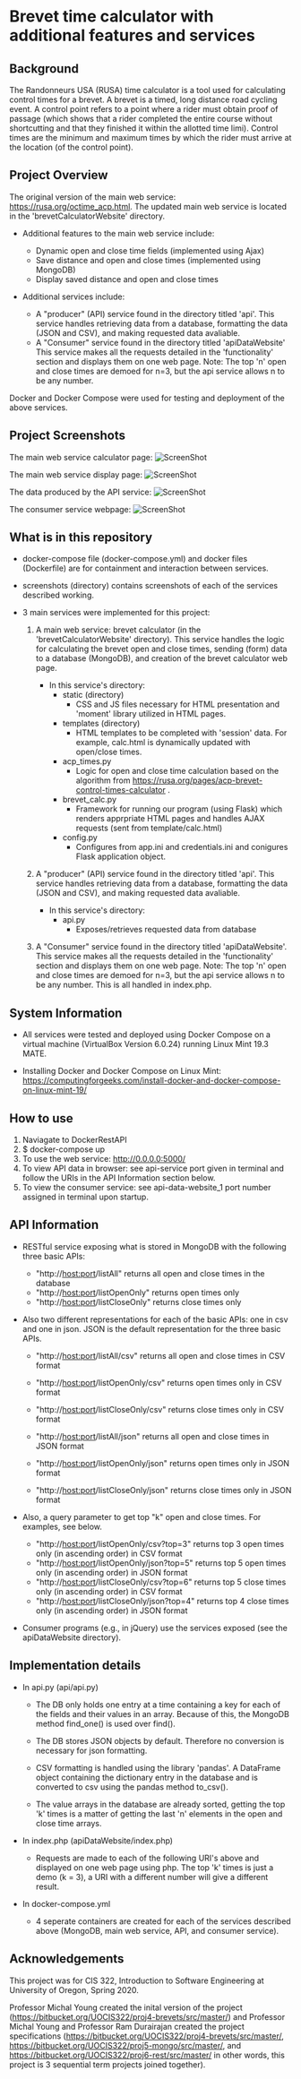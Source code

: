 # Brevet time calculator with additional features and services
## Background
The Randonneurs USA (RUSA) time calculator is a tool used for calculating control times for a brevet. A brevet is a timed, long distance road cycling event. A control point refers to a point where a rider must obtain proof of passage (which shows that a rider completed the entire course without shortcutting and that they finished it within the allotted time limi). Control times are the minimum and maximum times by which the rider must arrive at the location (of the control point).

## Project Overview
The original version of the main web service: https://rusa.org/octime_acp.html. The updated main web service is located in the 'brevetCalculatorWebsite' directory.

* Additional features to the main web service include: 
    * Dynamic open and close time fields (implemented using Ajax)
    * Save distance and open and close times (implemented using MongoDB)
    * Display saved distance and open and close times

* Additional services include:
    * A "producer" (API) service found in the directory titled 'api'. This service handles retrieving data from a database, formatting the data (JSON and CSV), and making requested data avaliable. 
    * A "Consumer" service found in the directory titled 'apiDataWebsite' This service makes all the requests detailed in the 'functionality' section and displays them on one web page. Note: The top 'n' open and close times are demoed for n=3, but the api service allows n to be any number.

Docker and Docker Compose were used for testing and deployment of the above services.

## Project Screenshots
The main web service calculator page:
![ScreenShot](/screenshots/brevet_website_with_entries.png)

The main web service display page:
![ScreenShot](/screenshots/display_entries.png)

The data produced by the API service:
![ScreenShot](/screenshots/api_example.png)

The consumer service webpage:
![ScreenShot](/screenshots/consumer_website1.png)

## What is in this repository
* docker-compose file (docker-compose.yml) and docker files (Dockerfile) are for containment and interaction between services.

* screenshots (directory) contains screenshots of each of the services described working. 

* 3 main services were implemented for this project:
    1. A main web service: brevet calculator (in the 'brevetCalculatorWebsite' directory). This service handles the logic for calculating the brevet open and close times, sending (form) data to a database (MongoDB), and creation of the brevet calculator web page.

        * In this service's directory:
            * static (directory)
                - CSS and JS files necessary for HTML presentation and 'moment' library utilized in HTML pages.
            * templates (directory)
                - HTML templates to be completed with 'session' data. For example, calc.html is dynamically updated with open/close times.
            * acp_times.py
                - Logic for open and close time calculation based on the algorithm from https://rusa.org/pages/acp-brevet-control-times-calculator .
            * brevet_calc.py
                - Framework for running our program (using Flask) which renders apprpriate HTML pages and handles AJAX requests (sent from template/calc.html)
            * config.py
                - Configures from app.ini and credentials.ini and conigures Flask application object.

    2. A "producer" (API) service found in the directory titled 'api'. This service handles retrieving data from a database, formatting the data (JSON and CSV), and making requested data avaliable.
        * In this service's directory:
            * api.py
                - Exposes/retrieves requested data from database

    3. A "Consumer" service found in the directory titled 'apiDataWebsite'. This service makes all the requests detailed in the 'functionality' section and displays them on one web page. Note: The top 'n' open and close times are demoed for n=3, but the api service allows n to be any number. This is all handled in index.php. 

## System Information
* All services were tested and deployed using Docker Compose on a virtual machine (VirtualBox Version 6.0.24) running Linux Mint 19.3 MATE.

* Installing Docker and Docker Compose on Linux Mint:
https://computingforgeeks.com/install-docker-and-docker-compose-on-linux-mint-19/

## How to use
1. Naviagate to DockerRestAPI
2. $ docker-compose up
3. To use the web service: http://0.0.0.0:5000/
4. To view API data in browser: see api-service port given in terminal and follow the URIs in the API Information section below.
5. To view the consumer service: see api-data-website_1 port number assigned in terminal upon startup.

## API Information

* RESTful service exposing what is stored in MongoDB with the following three basic APIs:
    * "http://<host:port>/listAll" returns all open and close times in the database
    * "http://<host:port>/listOpenOnly" returns open times only
    * "http://<host:port>/listCloseOnly" returns close times only

* Also two different representations for each of the basic APIs: one in csv and one in json. JSON is the default representation for the three basic APIs.
    * "http://<host:port>/listAll/csv" returns all open and close times in CSV format
    * "http://<host:port>/listOpenOnly/csv" returns open times only in CSV format
    * "http://<host:port>/listCloseOnly/csv" returns close times only in CSV format

    * "http://<host:port>/listAll/json" returns all open and close times in JSON format
    * "http://<host:port>/listOpenOnly/json" returns open times only in JSON format
    * "http://<host:port>/listCloseOnly/json" returns close times only in JSON format

* Also, a query parameter to get top "k" open and close times. For examples, see below.

    * "http://<host:port>/listOpenOnly/csv?top=3" returns top 3 open times only (in ascending order) in CSV format
    * "http://<host:port>/listOpenOnly/json?top=5" returns top 5 open times only (in ascending order) in JSON format
    * "http://<host:port>/listCloseOnly/csv?top=6" returns top 5 close times only (in ascending order) in CSV format
    * "http://<host:port>/listCloseOnly/json?top=4" returns top 4 close times only (in ascending order) in JSON format

* Consumer programs (e.g., in jQuery) use the services exposed (see the apiDataWebsite directory).

## Implementation details
* In api.py (api/api.py)
    * The DB only holds one entry at a time containing a key for each of the fields and their values in an array. Because of this, the MongoDB method find_one() is used over find().

    * The DB stores JSON objects by default. Therefore no conversion is necessary for json formatting.

    * CSV formatting is handled using the library 'pandas'. A DataFrame object containing the dictionary entry in the database and is converted to csv using the pandas method to_csv().

    * The value arrays in the database are already sorted, getting the top 'k' times is a matter of getting the last 'n' elements in the open and close time arrays.

* In index.php (apiDataWebsite/index.php)
    * Requests are made to each of the following URI's above and displayed on one web page using php. The top 'k' times is just a demo (k = 3), a URI with a different number will give a different result.

* In docker-compose.yml
    * 4 seperate containers are created for each of the services described above (MongoDB, main web service, API, and consumer service).

## Acknowledgements
This project was for CIS 322, Introduction to Software Engineering at University of Oregon, Spring 2020.

Professor Michal Young created the inital version of the project (https://bitbucket.org/UOCIS322/proj4-brevets/src/master/) and Professor Michal Young and Professor Ram Durairajan created the project specifications (https://bitbucket.org/UOCIS322/proj4-brevets/src/master/, https://bitbucket.org/UOCIS322/proj5-mongo/src/master/, and https://bitbucket.org/UOCIS322/proj6-rest/src/master/ in other words, this project is 3 sequential term projects joined together).
